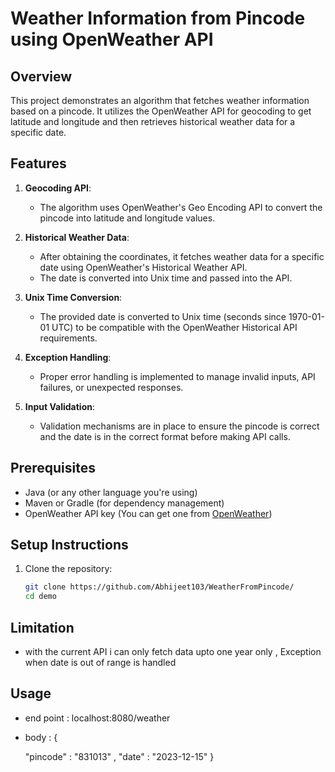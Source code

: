 # Weather Information from Pincode using OpenWeather API

## Overview

This project demonstrates an algorithm that fetches weather information based on a pincode. It utilizes the OpenWeather API for geocoding to get latitude and longitude and then retrieves historical weather data for a specific date.

## Features

1. **Geocoding API**:
   - The algorithm uses OpenWeather's Geo Encoding API to convert the pincode into latitude and longitude values.

2. **Historical Weather Data**:
   - After obtaining the coordinates, it fetches weather data for a specific date using OpenWeather's Historical Weather API.
   - The date is converted into Unix time and passed into the API.

3. **Unix Time Conversion**:
   - The provided date is converted to Unix time (seconds since 1970-01-01 UTC) to be compatible with the OpenWeather Historical API requirements.

4. **Exception Handling**:
   - Proper error handling is implemented to manage invalid inputs, API failures, or unexpected responses.

5. **Input Validation**:
   - Validation mechanisms are in place to ensure the pincode is correct and the date is in the correct format before making API calls.

## Prerequisites

- Java (or any other language you're using)
- Maven or Gradle (for dependency management)
- OpenWeather API key (You can get one from [OpenWeather](https://openweathermap.org/api))

## Setup Instructions

1. Clone the repository:

   ```bash
   git clone https://github.com/Abhijeet103/WeatherFromPincode/
   cd demo

## Limitation  
- with the current API i can only fetch data upto one year only , Exception when date is out of range is handled

## Usage  
- end point  : localhost:8080/weather
- body  : {

  "pincode" : "831013" ,
    "date" : "2023-12-15"
}

